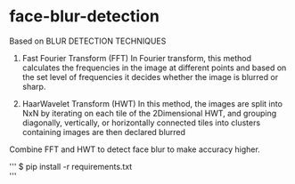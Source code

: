 # face-blur-detection

Based on BLUR DETECTION TECHNIQUES

1.  Fast Fourier Transform (FFT)
In Fourier transform, this method calculates the
frequencies in the image at different points and
based on the set level of frequencies it decides
whether the image is blurred or sharp. 

2. HaarWavelet Transform (HWT)
In this method, the images are split into NxN by
iterating on each tile of the 2Dimensional HWT, and
grouping diagonally, vertically, or horizontally
connected tiles into clusters containing images are
then declared blurred 
   
Combine FFT and HWT to detect face blur to make accuracy higher.


'''
$ pip install -r requirements.txt  
'''
